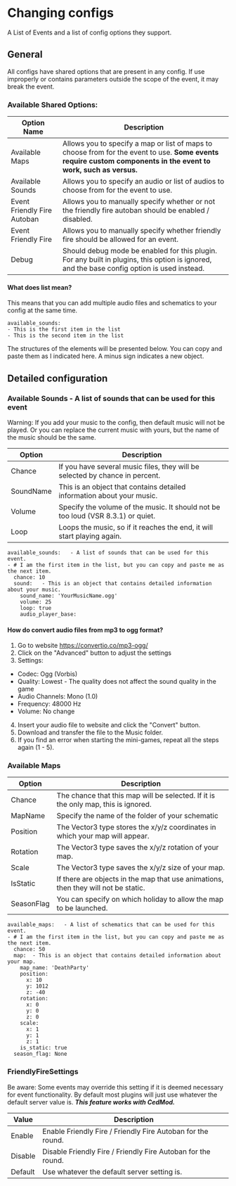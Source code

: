 ﻿# Changing configs

A List of Events and a list of config options they support.

## General

All configs have shared options that are present in any config. If use improperly or contains parameters outside the
scope of the event, it may break the event.

### Available Shared Options:

| Option Name                 | Description                                                                                                                                                      |
|-----------------------------|------------------------------------------------------------------------------------------------------------------------------------------------------------------|
| Available Maps              | Allows you to specify a map or list of maps to choose from for the event to use. **Some events require custom components in the event to work, such as versus.** |
| Available Sounds            | Allows you to specify an audio or list of audios to choose from for the event to use.                                                                            |
| Event Friendly Fire Autoban | Allows you to manually specify whether or not the friendly fire autoban should be enabled / disabled.                                                            |
| Event Friendly Fire         | Allows you to manually specify whether friendly fire should be allowed for an event.                                                                             |
| Debug                       | Should debug mode be enabled for this plugin. For any built in plugins, this option is ignored, and the base config option is used instead.                      |                       |

#### What does list mean?

This means that you can add multiple audio files and schematics to your config at the same time.

```
available_sounds:
- This is the first item in the list
- This is the second item in the list
```

The structures of the elements will be presented below. You can copy and paste them as I indicated here. A minus sign
indicates a new object.

## Detailed configuration

### Available Sounds - A list of sounds that can be used for this event

Warning: If you add your music to the config, then default music will not be played.
Or you can replace the current music with yours, but the name of the music should be the same.

| Option    | Description                                                                      |
|-----------|----------------------------------------------------------------------------------|
| Chance    | If you have several music files, they will be selected by chance in percent.     |
| SoundName | This is an object that contains detailed information about your music.           |
| Volume    | Specify the volume of the music. It should not be too loud (VSR 8.3.1) or quiet. |
| Loop      | Loops the music, so if it reaches the end, it will start playing again.          |

```
available_sounds:   - A list of sounds that can be used for this event.
- # I am the first item in the list, but you can copy and paste me as the next item.
  chance: 10
  sound:   - This is an object that contains detailed information about your music.
    sound_name: 'YourMusicName.ogg'
    volume: 25
    loop: true
    audio_player_base:
```

#### How do convert audio files from mp3 to ogg format?

1) Go to website https://convertio.co/mp3-ogg/
2) Click on the "Advanced" button to adjust the settings
3) Settings:

- Codec: Ogg (Vorbis)
- Quality: Lowest - The quality does not affect the sound quality in the game
- Audio Channels: Mono (1.0)
- Frequency: 48000 Hz
- Volume: No change

4) Insert your audio file to website and click the "Convert" button.
5) Download and transfer the file to the Music folder.
6) If you find an error when starting the mini-games, repeat all the steps again (1 - 5).

### Available Maps

| Option     | Description                                                                        |
|------------|------------------------------------------------------------------------------------|
| Chance     | The chance that this map will be selected. If it is the only map, this is ignored. |
| MapName    | Specify the name of the folder of your schematic                                   |
| Position   | The Vector3 type stores the x/y/z coordinates in which your map will appear.       |
| Rotation   | The Vector3 type saves the x/y/z rotation of your map.                             |
| Scale      | The Vector3 type saves the x/y/z size of your map.                                 |
| IsStatic   | If there are objects in the map that use animations, then they will not be static. |
| SeasonFlag | You can specify on which holiday to allow the map to be launched.                  |

```
available_maps:   - A list of schematics that can be used for this event.
- # I am the first item in the list, but you can copy and paste me as the next item.
  chance: 50
  map:  - This is an object that contains detailed information about your map.
    map_name: 'DeathParty'
    position:
      x: 10
      y: 1012
      z: -40
    rotation:
      x: 0
      y: 0
      z: 0
    scale:
      x: 1
      y: 1
      z: 1
    is_static: true
  season_flag: None
```

### FriendlyFireSettings

Be aware: Some events may override this setting if it is deemed necessary for event functionality. By default most
plugins will just use whatever the default server value is. ***This feature works with CedMod.***

| Value   | Description                                                  |
|---------|--------------------------------------------------------------|
| Enable  | Enable Friendly Fire / Friendly Fire Autoban for the round.  |
| Disable | Disable Friendly Fire / Friendly Fire Autoban for the round. |
| Default | Use whatever the default server setting is.                  |
